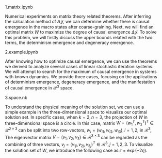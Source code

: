 1.matrix.ipynb

Numerical experiments on matrix theory related theorems. After inferring the calculation method of $\Delta\mathcal{J}$, we can determine whether there is causal emergence in the macro states after coarse-graining. Next, we will find an optimal matrix $W$ to maximize the degree of causal emergence $\Delta\mathcal{J}$. To solve this problem, we will firstly discuss the upper bounds related with the two terms, the determinism emergence and degeneracy emergence.

2.example.ipynb

After knowing how to optimize causal emergence, we can use the theorems we derived to analyze several cases of linear stochastic iteration systems. We will attempt to search for the maximum of causal emergence in systems with known dynamics. We provide three cases, focusing on the applications of determinism emergence, degeneracy emergence, and the manifestation of causal emergence in $\mathcal{R}^3$ space.

3.space.nb

To understand the physical meaning of the solution set, we can use a simple example in the three-dimensional space to visualize our optimal solution set. In specific cases, when $k=2, n=3$, the projection of $W$ in three-dimensional space is a circle. In this case, matrix $W=(w_1^{T},w_2^{T})^{T}\in \mathcal{R}^{2\times 3}$ can be split into two row-vectors, $w_i=(w_{i1},w_{i2},w_{i3}),i=1,2$, in $\mathcal{R}^3$, The eigenvector matrix $V=(v_1,v_2,v_3)\in \mathcal{R}^{3\times 3}$ can be regarded as the combining of three vectors, $v_j=(v_{1j},v_{2j},v_{3j})^T\in \mathcal{R}^3,j=1,2,3$. To visualize the solution set of $W$, we introduce the following case as $\epsilon=\exp(-2\eta)$.
